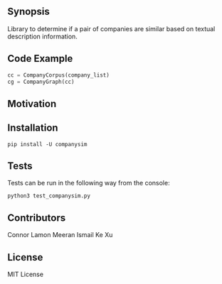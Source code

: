 ## Synopsis

Library to determine if a pair of companies are similar based on textual description information.

## Code Example

```python
cc = CompanyCorpus(company_list)
cg = CompanyGraph(cc)
```


## Motivation



## Installation

```
pip install -U companysim
```

## Tests

Tests can be run in the following way from the console:
```
python3 test_companysim.py
```

## Contributors
Connor Lamon
Meeran Ismail
Ke Xu

## License

MIT License
